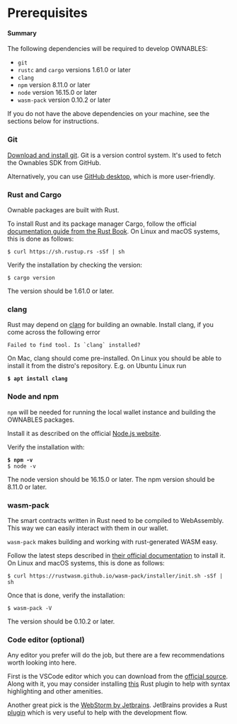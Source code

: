 # Prerequisites

#### Summary

The following dependencies will be required to develop OWNABLES:

* `git`
* `rustc` and `cargo` versions 1.61.0 or later
* `clang`
* `npm` version 8.11.0 or later
* `node` version 16.15.0 or later
* `wasm-pack` version 0.10.2 or later

If you do not have the above dependencies on your machine, see the sections below for instructions.

### Git

[Download and install git](https://git-scm.com/downloads). Git is a version control system. It's used to fetch the Ownables SDK from GitHub.

Alternatively, you can use [GitHub desktop](https://desktop.github.com/), which is more user-friendly.

### Rust and Cargo

Ownable packages are built with Rust.

To install Rust and its package manager Cargo, follow the official [documentation guide from the Rust Book](https://doc.rust-lang.org/cargo/getting-started/installation.html). On Linux and macOS systems, this is done as follows:

```shell-session
$ curl https://sh.rustup.rs -sSf | sh
```

Verify the installation by checking the version:

```shell-session
$ cargo version
```

The version should be 1.61.0 or later.

### clang

Rust may depend on [clang](https://clang.llvm.org/) for building an ownable. Install clang, if you come across the following error

```
Failed to find tool. Is `clang` installed?
```

On Mac, clang should come pre-installed. On Linux you should be able to install it from the distro's repository. E.g. on Ubuntu Linux run

<pre class="language-shell-session"><code class="lang-shell-session"><strong>$ apt install clang
</strong></code></pre>

### Node and npm

`npm` will be needed for running the local wallet instance and building the OWNABLES packages.

Install it as described on the official [Node.js website](https://nodejs.org/en/download/).

Verify the installation with:

<pre class="language-shell-session"><code class="lang-shell-session"><strong>$ npm -v
</strong>$ node -v
</code></pre>

The node version should be 16.15.0 or later. The npm version should be 8.11.0 or later.

### wasm-pack

The smart contracts written in Rust need to be compiled to WebAssembly. This way we can easily interact with them in our wallet.

`wasm-pack` makes building and working with rust-generated WASM easy.&#x20;

Follow the latest steps described in [their official documentation](https://rustwasm.github.io/wasm-pack/installer/) to install it. On Linux and macOS systems, this is done as follows:

```shell-session
$ curl https://rustwasm.github.io/wasm-pack/installer/init.sh -sSf | sh
```

Once that is done, verify the installation:

```shell-session
$ wasm-pack -V
```

The version should be 0.10.2 or later.

### Code editor (optional)

Any editor you prefer will do the job, but there are a few recommendations worth looking into here.

First is the VSCode editor which you can download from the [official source](https://code.visualstudio.com/). Along with it, you may consider installing [this](https://marketplace.visualstudio.com/items?itemName=rust-lang.rust) Rust plugin to help with syntax highlighting and other amenities.

Another great pick is the [WebStorm by Jetbrains](https://www.jetbrains.com/webstorm/). JetBrains provides a Rust [plugin](https://intellij-rust.github.io/) which is very useful to help with the development flow.
